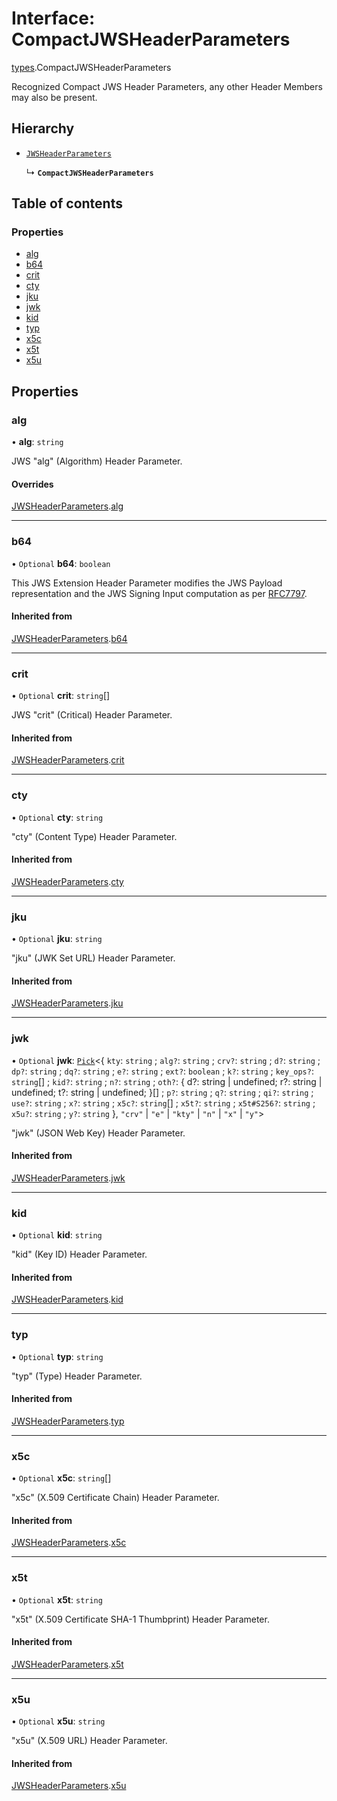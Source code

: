 # Interface: CompactJWSHeaderParameters

[types](../modules/types.md).CompactJWSHeaderParameters

Recognized Compact JWS Header Parameters, any other Header Members may also be present.

## Hierarchy

- [`JWSHeaderParameters`](types.JWSHeaderParameters.md)

  ↳ **`CompactJWSHeaderParameters`**

## Table of contents

### Properties

- [alg](types.CompactJWSHeaderParameters.md#alg)
- [b64](types.CompactJWSHeaderParameters.md#b64)
- [crit](types.CompactJWSHeaderParameters.md#crit)
- [cty](types.CompactJWSHeaderParameters.md#cty)
- [jku](types.CompactJWSHeaderParameters.md#jku)
- [jwk](types.CompactJWSHeaderParameters.md#jwk)
- [kid](types.CompactJWSHeaderParameters.md#kid)
- [typ](types.CompactJWSHeaderParameters.md#typ)
- [x5c](types.CompactJWSHeaderParameters.md#x5c)
- [x5t](types.CompactJWSHeaderParameters.md#x5t)
- [x5u](types.CompactJWSHeaderParameters.md#x5u)

## Properties

### alg

• **alg**: `string`

JWS "alg" (Algorithm) Header Parameter.

#### Overrides

[JWSHeaderParameters](types.JWSHeaderParameters.md).[alg](types.JWSHeaderParameters.md#alg)

___

### b64

• `Optional` **b64**: `boolean`

This JWS Extension Header Parameter modifies the JWS Payload representation and the JWS Signing
Input computation as per [RFC7797](https://www.rfc-editor.org/rfc/rfc7797).

#### Inherited from

[JWSHeaderParameters](types.JWSHeaderParameters.md).[b64](types.JWSHeaderParameters.md#b64)

___

### crit

• `Optional` **crit**: `string`[]

JWS "crit" (Critical) Header Parameter.

#### Inherited from

[JWSHeaderParameters](types.JWSHeaderParameters.md).[crit](types.JWSHeaderParameters.md#crit)

___

### cty

• `Optional` **cty**: `string`

"cty" (Content Type) Header Parameter.

#### Inherited from

[JWSHeaderParameters](types.JWSHeaderParameters.md).[cty](types.JWSHeaderParameters.md#cty)

___

### jku

• `Optional` **jku**: `string`

"jku" (JWK Set URL) Header Parameter.

#### Inherited from

[JWSHeaderParameters](types.JWSHeaderParameters.md).[jku](types.JWSHeaderParameters.md#jku)

___

### jwk

• `Optional` **jwk**: [`Pick`]( https://www.typescriptlang.org/docs/handbook/utility-types.html#picktype-keys )<{ `kty`: `string` ; `alg?`: `string` ; `crv?`: `string` ; `d?`: `string` ; `dp?`: `string` ; `dq?`: `string` ; `e?`: `string` ; `ext?`: `boolean` ; `k?`: `string` ; `key_ops?`: `string`[] ; `kid?`: `string` ; `n?`: `string` ; `oth?`: { d?: string \| undefined; r?: string \| undefined; t?: string \| undefined; }[] ; `p?`: `string` ; `q?`: `string` ; `qi?`: `string` ; `use?`: `string` ; `x?`: `string` ; `x5c?`: `string`[] ; `x5t?`: `string` ; `x5t#S256?`: `string` ; `x5u?`: `string` ; `y?`: `string`  }, ``"crv"`` \| ``"e"`` \| ``"kty"`` \| ``"n"`` \| ``"x"`` \| ``"y"``\>

"jwk" (JSON Web Key) Header Parameter.

#### Inherited from

[JWSHeaderParameters](types.JWSHeaderParameters.md).[jwk](types.JWSHeaderParameters.md#jwk)

___

### kid

• `Optional` **kid**: `string`

"kid" (Key ID) Header Parameter.

#### Inherited from

[JWSHeaderParameters](types.JWSHeaderParameters.md).[kid](types.JWSHeaderParameters.md#kid)

___

### typ

• `Optional` **typ**: `string`

"typ" (Type) Header Parameter.

#### Inherited from

[JWSHeaderParameters](types.JWSHeaderParameters.md).[typ](types.JWSHeaderParameters.md#typ)

___

### x5c

• `Optional` **x5c**: `string`[]

"x5c" (X.509 Certificate Chain) Header Parameter.

#### Inherited from

[JWSHeaderParameters](types.JWSHeaderParameters.md).[x5c](types.JWSHeaderParameters.md#x5c)

___

### x5t

• `Optional` **x5t**: `string`

"x5t" (X.509 Certificate SHA-1 Thumbprint) Header Parameter.

#### Inherited from

[JWSHeaderParameters](types.JWSHeaderParameters.md).[x5t](types.JWSHeaderParameters.md#x5t)

___

### x5u

• `Optional` **x5u**: `string`

"x5u" (X.509 URL) Header Parameter.

#### Inherited from

[JWSHeaderParameters](types.JWSHeaderParameters.md).[x5u](types.JWSHeaderParameters.md#x5u)
